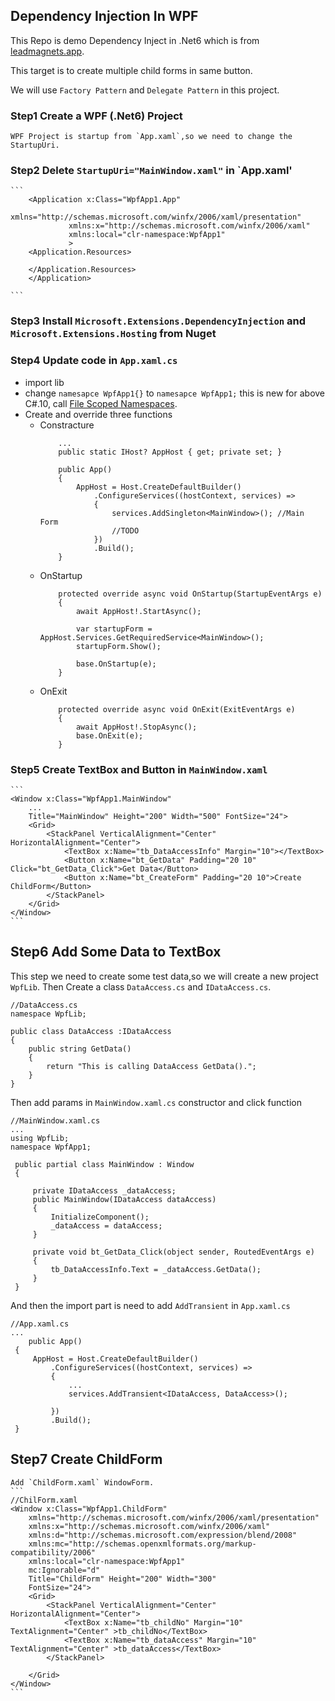 ## Dependency Injection In WPF

This Repo is demo Dependency Inject in .Net6 which is from [leadmagnets.app](https://www.youtube.com/watch?v=dLR_D2IJE1M).

This target is to create multiple child forms in same button.

We will use `Factory Pattern` and `Delegate Pattern` in this project.

### Step1 Create a WPF (.Net6) Project
    WPF Project is startup from `App.xaml`,so we need to change the StartupUri.

### Step2 Delete  `StartupUri="MainWindow.xaml"` in `App.xaml'
	```
	    <Application x:Class="WpfApp1.App"
                 xmlns="http://schemas.microsoft.com/winfx/2006/xaml/presentation"
                 xmlns:x="http://schemas.microsoft.com/winfx/2006/xaml"
                 xmlns:local="clr-namespace:WpfApp1"
                 >
        <Application.Resources>
             
        </Application.Resources>
        </Application>

	```
### Step3 Install `Microsoft.Extensions.DependencyInjection` and `Microsoft.Extensions.Hosting` from Nuget
### Step4 Update code in `App.xaml.cs`
-   import lib
-   change `namesapce WpfApp1{}`  to `namesapce WpfApp1;`
    this is new for above C#.10, call [File Scoped Namespaces](https://docs.microsoft.com/en-us/dotnet/csharp/language-reference/proposals/csharp-10.0/file-scoped-namespaces).
-   Create and override three functions
    -   Constracture
        ```
            ...
            public static IHost? AppHost { get; private set; }

            public App()
            {
                AppHost = Host.CreateDefaultBuilder()
                    .ConfigureServices((hostContext, services) =>
                    {
                        services.AddSingleton<MainWindow>(); //Main Form 
                        //TODO
                    })
                    .Build();
            }
        ```
    -   OnStartup
        ```
            protected override async void OnStartup(StartupEventArgs e)
            {
                await AppHost!.StartAsync();

                var startupForm = AppHost.Services.GetRequiredService<MainWindow>();
                startupForm.Show();

                base.OnStartup(e);
            }
        ```
    -   OnExit
        ```
            protected override async void OnExit(ExitEventArgs e)
            {
                await AppHost!.StopAsync();
                base.OnExit(e);
            }
        ```
### Step5 Create TextBox and Button in `MainWindow.xaml`
    ```
    <Window x:Class="WpfApp1.MainWindow"
        ...
        Title="MainWindow" Height="200" Width="500" FontSize="24">
        <Grid>
            <StackPanel VerticalAlignment="Center" HorizontalAlignment="Center">
                <TextBox x:Name="tb_DataAccessInfo" Margin="10"></TextBox>
                <Button x:Name="bt_GetData" Padding="20 10" Click="bt_GetData_Click">Get Data</Button>
                <Button x:Name="bt_CreateForm" Padding="20 10">Create ChildForm</Button>
            </StackPanel> 
        </Grid>
    </Window>
    ```

## Step6 Add Some Data to TextBox
   This step we need to create some test data,so we will create a new project `WpfLib`.
   Then Create a class `DataAccess.cs` and `IDataAccess.cs`.
   ```
   //DataAccess.cs
   namespace WpfLib;
   
   public class DataAccess :IDataAccess
   {
       public string GetData()
       {
           return "This is calling DataAccess GetData().";
       }
   }
   ```
   Then add params in `MainWindow.xaml.cs` constructor and click function
   ```
   //MainWindow.xaml.cs
   ...
   using WpfLib;
   namespace WpfApp1;

    public partial class MainWindow : Window
    {
    
        private IDataAccess _dataAccess;
        public MainWindow(IDataAccess dataAccess)
        {
            InitializeComponent();
            _dataAccess = dataAccess;
        }
    
        private void bt_GetData_Click(object sender, RoutedEventArgs e)
        {
            tb_DataAccessInfo.Text = _dataAccess.GetData();
        }
    }
   ```
   And then the import part is need to add `AddTransient` in `App.xaml.cs`
   ```
   //App.xaml.cs
   ...
       public App()
    {
        AppHost = Host.CreateDefaultBuilder()
            .ConfigureServices((hostContext, services) =>
            {
                ...
                services.AddTransient<IDataAccess, DataAccess>();
                
            })
            .Build();
    }
   ```

## Step7 Create ChildForm
    Add `ChildForm.xaml` WindowForm.
    ```
    //ChilForm.xaml
    <Window x:Class="WpfApp1.ChildForm"
        xmlns="http://schemas.microsoft.com/winfx/2006/xaml/presentation"
        xmlns:x="http://schemas.microsoft.com/winfx/2006/xaml"
        xmlns:d="http://schemas.microsoft.com/expression/blend/2008"
        xmlns:mc="http://schemas.openxmlformats.org/markup-compatibility/2006"
        xmlns:local="clr-namespace:WpfApp1"
        mc:Ignorable="d"
        Title="ChildForm" Height="200" Width="300"
        FontSize="24">
        <Grid>
            <StackPanel VerticalAlignment="Center" HorizontalAlignment="Center">
                <TextBox x:Name="tb_childNo" Margin="10" TextAlignment="Center" >tb_childNo</TextBox>
                <TextBox x:Name="tb_dataAccess" Margin="10" TextAlignment="Center" >tb_dataAccess</TextBox>
            </StackPanel>

        </Grid>
    </Window>
    ```
